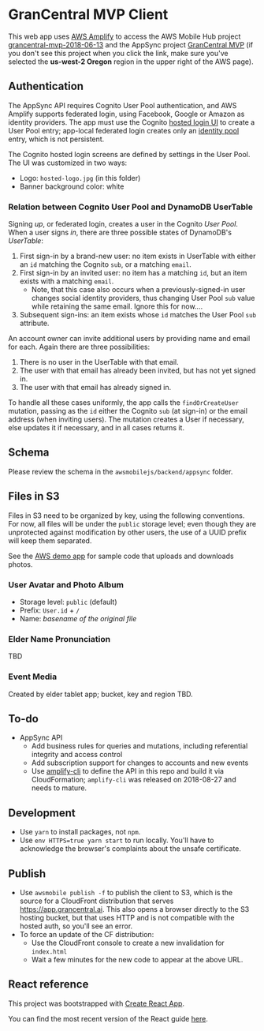 # GranCentral MVP Client

This web app uses [AWS Amplify](https://github.com/aws-amplify/amplify-js) to access
the AWS Mobile Hub project [grancentral-mvp-2018-06-13](https://console.aws.amazon.com/mobilehub/home?region=us-east-2#/3bfcbdb3-45fc-4cf9-a3f2-8ec61282ed89/build) and
the AppSync project [GranCentral MVP](https://us-west-2.console.aws.amazon.com/appsync/home?region=us-west-2#/eqsy3qtavnhuxkwcnvunhwzvyq/v1/home)
(if you don't see this project when you click the link,
make sure you've selected the **us-west-2 Oregon** region
in the upper right of the AWS page).

## Authentication

The AppSync API requires Cognito User Pool authentication,
and AWS Amplify supports federated login,
using Facebook, Google or Amazon as identity providers.
The app must use the Cognito [hosted login UI](https://docs.aws.amazon.com/cognito/latest/developerguide/cognito-user-pools-app-integration.html) to create a User Pool entry; app-local federated login creates only an [identity pool](https://docs.aws.amazon.com/cognito/latest/developerguide/cognito-identity.html) entry, which is not persistent.

The Cognito hosted login screens are defined by settings in the User Pool.
The UI was customized in two ways:
- Logo: `hosted-logo.jpg` (in this folder)
- Banner background color: white

### Relation between Cognito User Pool and DynamoDB UserTable

Signing *up*, or federated login, creates a user in the Cognito *User Pool*.
When a user signs *in*,
there are three possible states of DynamoDB's *UserTable*:
1. First sign-in by a brand-new user: no item exists in UserTable
   with either an `id` matching the Cognito `sub`, or a matching `email`.
1. First sign-in by an invited user:
   no item has a matching `id`, but an item exists with a matching `email`.
   - Note, that this case also occurs when a previously-signed-in user
     changes social identity providers, thus changing User Pool `sub`
     value while retaining the same email. Ignore this for now....
1. Subsequent sign-ins:
   an item exists whose `id` matches the User Pool `sub` attribute.

An account owner can invite additional users by providing name and email for each.
Again there are three possibilities:
1. There is no user in the UserTable with that email.
1. The user with that email has already been invited,
but has not yet signed in.
1. The user with that email has already signed in.

To handle all these cases uniformly,
the app calls the `findOrCreateUser` mutation,
passing as the `id` either the Cognito `sub` (at sign-in)
or the email address (when inviting users).
The mutation creates a User if necessary,
else updates it if necessary,
and in all cases returns it.

## Schema

Please review the schema in the `awsmobilejs/backend/appsync` folder.

## Files in S3
Files in S3 need to be organized by key, using the following conventions.
For now, all files will be under the `public` storage level;
even though they are unprotected against modification by other users,
the use of a UUID prefix will keep them separated.

See the [AWS demo app](https://github.com/aws-samples/aws-amplify-graphql)
for sample code that uploads and downloads photos.

### User Avatar and Photo Album
- Storage level: `public` (default)
- Prefix: `User.id` + `/`
- Name: _basename of the original file_

### Elder Name Pronunciation

TBD

### Event Media

Created by elder tablet app; bucket, key and region TBD.

## To-do
- AppSync API
  - Add business rules for queries and mutations,
    including referential integrity and access control
  - Add subscription support for changes to accounts and new events
  - Use [amplify-cli](https://github.com/aws-amplify/amplify-cli)
    to define the API in this repo and build it via CloudFormation;
    `amplify-cli` was released on 2018-08-27 and needs to mature.

## Development

- Use `yarn` to install packages, not `npm`.
- Use `env HTTPS=true yarn start` to run locally. You'll have to
acknowledge the browser's complaints about the unsafe certificate.

## Publish

- Use `awsmobile publish -f` to publish the client to S3,
which is the source for a CloudFront distribution that serves
https://app.grancentral.ai.
This also opens a browser directly to the S3 hosting bucket,
but that uses HTTP and is not compatible with the hosted auth,
so you'll see an error.
- To force an update of the CF distribution:
  - Use the CloudFront console to create a new invalidation for `index.html`
  - Wait a few minutes for the new code to appear at the above URL.

## React reference

This project was bootstrapped with [Create React App](https://github.com/facebookincubator/create-react-app).

You can find the most recent version of the React guide [here](https://github.com/facebookincubator/create-react-app/blob/master/packages/react-scripts/template/README.md).
